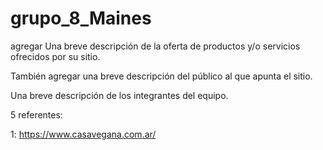 # grupo_8_Maines

agregar Una breve descripción de la oferta de productos y/o servicios ofrecidos por su
sitio. 

También agregar una breve descripción del público al que apunta el sitio.

Una breve descripción de los integrantes del equipo.

5 referentes:

1: https://www.casavegana.com.ar/